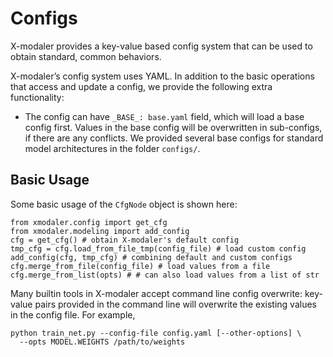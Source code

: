 # Configs

X-modaler provides a key-value based config system that can be used to obtain standard, common behaviors.

X-modaler’s config system uses YAML. In addition to the basic operations that access and update a config, we provide the following extra functionality:
* The config can have `_BASE_: base.yaml` field, which will load a base config first. Values in the base config will be overwritten in sub-configs, if there are any conflicts. We provided several base configs for standard model architectures in the folder `configs/`.

## Basic Usage

Some basic usage of the `CfgNode` object is shown here:
```
from xmodaler.config import get_cfg
from xmodaler.modeling import add_config
cfg = get_cfg() # obtain X-modaler's default config
tmp_cfg = cfg.load_from_file_tmp(config_file) # load custom config
add_config(cfg, tmp_cfg) # combining default and custom configs
cfg.merge_from_file(config_file) # load values from a file
cfg.merge_from_list(opts) # # can also load values from a list of str
```

Many builtin tools in X-modaler accept command line config overwrite: key-value pairs provided in the command line will overwrite the existing values in the config file. For example,
```
python train_net.py --config-file config.yaml [--other-options] \
  --opts MODEL.WEIGHTS /path/to/weights
```


